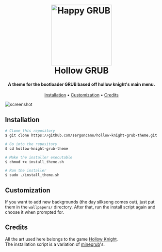 
<h1 align="center">
  <br>
  <img src="https://github.com/sergoncano/hollow-knight-grub-theme/blob/master/resources/pageLogo.png" alt="Happy GRUB" width="200">
  <br>
  Hollow GRUB
  <br>
</h1>

<h4 align="center">A theme for the bootloader GRUB based off hollow knight's main menu.</h4>

<p align="center">
  <a href="#installation">Installation</a> •
  <a href="#customization">Customization</a> •
  <a href="#credits">Credits</a>
</p>

![screenshot](https://github.com/sergoncano/hollow-knight-grub-theme/blob/master/resources/Showcase.gif)
## Installation

```bash
# Clone this repository
$ git clone https://github.com/sergoncano/hollow-knight-grub-theme.git

# Go into the repository
$ cd hollow-knight-grub-theme

# Make the installer executable
$ chmod +x install_theme.sh

# Run the installer
$ sudo ./install_theme.sh
```
## Customization
If you want to add new backgrounds (the day silksong comes out), just put them in the ```wallpapers/``` directory. After that, run the install script again and choose it when prompted for.
## Credits
All the art used here belongs to the game <a href="https://www.hollowknight.com/" target="_blank">Hollow Knight</a>.<br>
The installation script is a variation of <a href="https://github.com/Lxtharia/minegrub-theme" target="_blank">minegrub</a>'s. 


